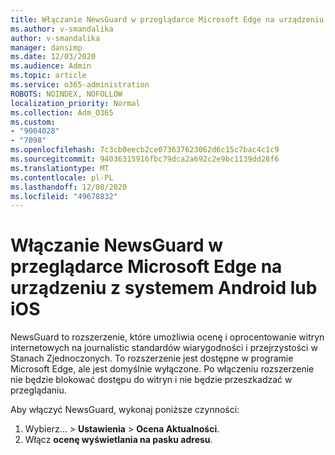 ```yaml
---
title: Włączanie NewsGuard w przeglądarce Microsoft Edge na urządzeniu z systemem Android lub iOS
ms.author: v-smandalika
author: v-smandalika
manager: dansimp
ms.date: 12/03/2020
ms.audience: Admin
ms.topic: article
ms.service: o365-administration
ROBOTS: NOINDEX, NOFOLLOW
localization_priority: Normal
ms.collection: Adm_O365
ms.custom:
- "9004028"
- "7098"
ms.openlocfilehash: 7c3cb0eecb2ce073637623062d6c15c7bac4c1c9
ms.sourcegitcommit: 94036315916fbc79dca2a692c2e9bc1139dd28f6
ms.translationtype: MT
ms.contentlocale: pl-PL
ms.lasthandoff: 12/08/2020
ms.locfileid: "49678832"
---
```

# <a name="turn-on-newsguard-in-microsoft-edge-on-an-android-or-ios-device"></a>Włączanie NewsGuard w przeglądarce Microsoft Edge na urządzeniu z systemem Android lub iOS

NewsGuard to rozszerzenie, które umożliwia ocenę i oprocentowanie witryn internetowych na journalistic standardów wiarygodności i przejrzystości w Stanach Zjednoczonych. To rozszerzenie jest dostępne w programie Microsoft Edge, ale jest domyślnie wyłączone. Po włączeniu rozszerzenie nie będzie blokować dostępu do witryn i nie będzie przeszkadzać w przeglądaniu.

Aby włączyć NewsGuard, wykonaj poniższe czynności:
1. Wybierz... > **Ustawienia**  >  **Ocena Aktualności**.
2. Włącz **ocenę wyświetlania na pasku adresu**.